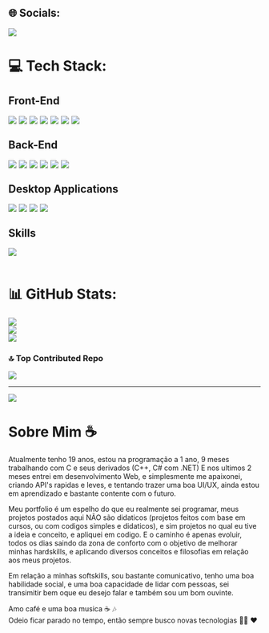 
## 🌐 Socials:
<div style="display: flex;flex-wrap:wrap;margin-bottom:15px">

<a href="https://www.linkedin.com/in/leandro-victor-da-silva-vilela-7654a326a/" rel="nofollow">
    <img src="https://img.shields.io/badge/LinkedIn-%230077B5.svg?logo=linkedin&logoColor=white" data-canonical-src="htt  ps://img.shields.io/badge/git-F05032?&amp;style=for-the-badge&amp;logo=git&amp;logoColor=white" style="max-width: 100%;margin-right:5px;">
</a>
</div>

# 💻 Tech Stack:
## Front-End
<div style="display: flex;flex-wrap:wrap">
<!-- HTML5 -->
<a href="https://html.spec.whatwg.org/multipage/" rel="nofollow">
    <img src="https://img.shields.io/badge/html5-%23E34F26.svg?style=for-the-badge&logo=html5&logoColor=white" data-canonical-src="htt  ps://img.shields.io/badge/git-F05032?&amp;style=for-the-badge&amp;logo=git&amp;logoColor=white" style="max-width: 100%;margin-right:5px;">
</a>
<!-- CSS3 -->
<a href="https://www.w3.org/Style/CSS/" rel="nofollow">
    <img src="https://img.shields.io/badge/css3-%231572B6.svg?style=for-the-badge&logo=css3&logoColor=white" data-canonical-src="https://img.shields.io/badge/git-F05032?&amp;style=for-the-badge&amp;logo=git&amp;logoColor=white" style="max-width: 100%;margin-right:5px;">
</a>
<!-- SASS -->
<a href="https://sass-lang.com/" rel="nofollow">
    <img src="https://img.shields.io/badge/SASS-hotpink.svg?style=for-the-badge&logo=SASS&logoColor=white" data-canonical-src="https://img.shields.io/badge/git-F05032?&amp;style=for-the-badge&amp;logo=git&amp;logoColor=white" style="max-width: 100%;margin-right:5px;">
</a>
<!-- JAVASCRIPT -->
<a href="https://developer.mozilla.org//docs/Web/JavaScript" rel="nofollow">
    <img src="https://img.shields.io/badge/javascript-%23323330.svg?style=for-the-badge&logo=javascript&logoColor=%23F7DF1E" data-canonical-src="https://img.shields.io/badge/git-F05032?&amp;style=for-the-badge&amp;logo=git&amp;logoColor=white" style="max-width: 100%;margin-right:5px;">
</a>
<!-- TYPESCRIPT -->
<a href="https://www.typescriptlang.org/" rel="nofollow">
    <img src="https://img.shields.io/badge/typescript-%23007ACC.svg?style=for-the-badge&logo=typescript&logoColor=white" data-canonical-src="https://img.shields.io/badge/git-F05032?&amp;style=for-the-badge&amp;logo=git&amp;logoColor=white" style="max-width: 100%;margin-right:5px;">
</a>
<!-- REACT -->
<a href="https://react.dev/" rel="nofollow">
    <img src="https://img.shields.io/badge/react-%2320232a.svg?style=for-the-badge&logo=react&logoColor=%2361DAFB" data-canonical-src="https://img.shields.io/badge/git-F05032?&amp;style=for-the-badge&amp;logo=git&amp;logoColor=white" style="max-width: 100%;margin-right:5px;">
</a>
<!-- FIGMA -->
<a href="https://www.figma.com/" rel="nofollow">
    <img src="https://img.shields.io/badge/figma-%23F24E1E.svg?style=for-the-badge&logo=figma&logoColor=white" data-canonical-src="https://img.shields.io/badge/git-F05032?&amp;style=for-the-badge&amp;logo=git&amp;logoColor=white" style="max-width: 100%;margin-right:5px;">
</a>
</div>

## Back-End
<div style="display: flex;flex-wrap:wrap">

<a href="https://www.php.net/" rel="nofollow">
    <img src="https://img.shields.io/badge/php-%23777BB4.svg?style=for-the-badge&logo=php&logoColor=white" data-canonical-src="https://img.shields.io/badge/git-F05032?&amp;style=for-the-badge&amp;logo=git&amp;logoColor=white" style="max-width: 100%;margin-right:5px;">
</a>

<a href="https://laravel.com/" rel="nofollow">
    <img src="https://img.shields.io/badge/laravel-%23FF2D20.svg?style=for-the-badge&logo=laravel&logoColor=white" data-canonical-src="https://img.shields.io/badge/git-F05032?&amp;style=for-the-badge&amp;logo=git&amp;logoColor=white" style="max-width: 100%;margin-right:5px;">
</a>

<a href="https://www.mysql.com/" rel="nofollow">
    <img src="https://img.shields.io/badge/mysql-%2300f.svg?style=for-the-badge&logo=mysql&logoColor=white" data-canonical-src="https://img.shields.io/badge/git-F05032?&amp;style=for-the-badge&amp;logo=git&amp;logoColor=white" style="max-width: 100%;margin-right:5px;">
</a>

<a href="https://nodejs.org/en" rel="nofollow">
    <img src="https://img.shields.io/badge/node.js-6DA55F?style=for-the-badge&logo=node.js&logoColor=white" data-canonical-src="https://img.shields.io/badge/git-F05032?&amp;style=for-the-badge&amp;logo=git&amp;logoColor=white" style="max-width: 100%;margin-right:5px;">
</a>

<a href="https://jwt.io/" rel="nofollow">
    <img src="https://img.shields.io/badge/JWT-black?style=for-the-badge&logo=JSON%20web%20tokens" data-canonical-src="https://img.shields.io/badge/git-F05032?&amp;style=for-the-badge&amp;logo=git&amp;logoColor=white" style="max-width: 100%;margin-right:5px;">
</a>

<a href="https://devdocs.io/bash/" rel="nofollow">
    <img src="https://img.shields.io/badge/shell_script-%23121011.svg?style=for-the-badge&logo=gnu-bash&logoColor=white" data-canonical-src="https://img.shields.io/badge/git-F05032?&amp;style=for-the-badge&amp;logo=git&amp;logoColor=white" style="max-width: 100%;margin-right:5px;">
</a>



</div>

## Desktop Applications
<div style="display: flex;flex-wrap:wrap">

<a href="https://www.w3schools.com/c/c_intro.php" rel="nofollow">
    <img src="https://img.shields.io/badge/c-%2300599C.svg?style=for-the-badge&logo=c&logoColor=white" data-canonical-src="https://img.shields.io/badge/git-F05032?&amp;style=for-the-badge&amp;logo=git&amp;logoColor=white" style="max-width: 100%;margin-right:5px;">
</a>
<a href="https://learn.microsoft.com//cpp/cpp/?view=msvc-170" rel="nofollow">
    <img src="https://img.shields.io/badge/c++-%2300599C.svg?style=for-the-badge&logo=c%2B%2B&logoColor=white" data-canonical-src="https://img.shields.io/badge/git-F05032?&amp;style=for-the-badge&amp;logo=git&amp;logoColor=white" style="max-width: 100%;margin-right:5px;">
</a>

<a href="https://learn.microsoft.com//dotnet/csharp/" rel="nofollow">
<img src="https://img.shields.io/badge/c%23-%23239120.svg?style=for-the-badge&logo=c-sharp&logoColor=white" data-canonical-src="https://img.shields.io/badge/git-F05032?&amp;style=for-the-badge&amp;logo=git&amp;logoColor=white" style="max-width: 100%;margin-right:5px;">
</a>

<a href="https://learn.microsoft.com//dotnet/core/introduction" rel="nofollow">
<img src="https://img.shields.io/badge/.NET-5C2D91?style=for-the-badge&logo=.net&logoColor=white" data-canonical-src="https://img.shields.io/badge/git-F05032?&amp;style=for-the-badge&amp;logo=git&amp;logoColor=white" style="max-width: 100%;margin-right:5px;">
</a>

</div>

## Skills
<div style="display: flex;flex-wrap:wrap">

<a href="https://git-scm.com/" rel="nofollow">
    <img src="https://img.shields.io/badge/git-%23F05033.svg?style=for-the-badge&logo=git&logoColor=white" data-canonical-src="https://img.shields.io/badge/git-F05032?&amp;style=for-the-badge&amp;logo=git&amp;logoColor=white" style="max-width: 100%;">
</a>

</div>

<br>

# 📊 GitHub Stats:
![](https://github-readme-stats.vercel.app/api?username=leandrovictor666&theme=dark&hide_border=false&include_all_commits=true&count_private=true)<br/>
![](https://github-readme-streak-stats.herokuapp.com/?user=leandrovictor666&theme=dark&hide_border=false)<br/>
![](https://github-readme-stats.vercel.app/api/top-langs/?username=leandrovictor666&theme=dark&hide_border=false&include_all_commits=true&count_private=true&layout=compact)

### 🔝 Top Contributed Repo
![](https://github-contributor-stats.vercel.app/api?username=leandrovictor666&limit=5&theme=monokai&combine_all_yearly_contributions=true)

---
[![](https://visitcount.itsvg.in/api?id=leandrovictor666&icon=0&color=4)](https://visitcount.itsvg.in)

# Sobre Mim ☕
Atualmente tenho 19 anos, estou na programação a 1 ano, 9 meses trabalhando com C e seus derivados (C++, C# com .NET)
E nos ultimos 2 meses entrei em desenvolvimento Web, e simplesmente me apaixonei, criando API's rapidas e leves, e tentando trazer uma boa UI/UX, ainda estou em aprendizado e bastante contente com o futuro.

Meu portfolio é um espelho do que eu realmente sei programar, meus projetos postados aqui NÃO são didaticos (projetos feitos com base em cursos, ou com codigos simples e didaticos), e sim projetos no qual eu tive a ideia e conceito, e apliquei em codigo.
E o caminho é apenas evoluir, todos os dias saindo da zona de conforto com o objetivo de melhorar minhas hardskills, e aplicando diversos conceitos e filosofias em relação aos meus projetos.

Em relação a minhas softskills, sou bastante comunicativo, tenho uma boa habilidade social, e uma boa capacidade de lidar com pessoas, sei transimitir bem oque eu desejo falar
e também sou um bom ouvinte.

Amo café e uma boa musica ☕ 🎶<br>
Odeio ficar parado no tempo, então sempre busco novas tecnologias 👩‍💻 ❤
<!-- Proudly created with GPRM ( https://gprm.itsvg.in ) -->
